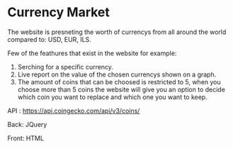 # Currency Market
The website is presneting the worth of currencys from all around the world compared to: USD, EUR, ILS. 

Few of the feathures that exist in the website for example: 
1. Serching for a specific currency.
2. Live report on the value of the chosen currencys shown on a graph.
3. The amount of coins that can be choosed is restricted to 5, when you choose more than 5 coins the website will give you an option to decide which coin you want to replace 
and which one you want to keep.

API : https://api.coingecko.com/api/v3/coins/

Back: JQuery

Front: HTML
